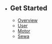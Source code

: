 - ## Get Started
    - [Overview](/{{route}}/{{version}}/overview)
    - [User](/{{route}}/{{version}}/user)
    - [Motor](/{{route}}/{{version}}/motor)
    - [Sewa](/{{route}}/{{version}}/sewa)
